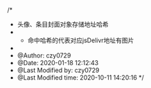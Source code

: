 /*
 * 头像、条目封面对象存储地址哈希
 *  - 命中哈希的代表对应jsDelivr地址有图片
 *
 * @Author: czy0729
 * @Date: 2020-01-18 12:12:43
 * @Last Modified by: czy0729
 * @Last Modified time: 2020-10-11 14:20:16
 */
